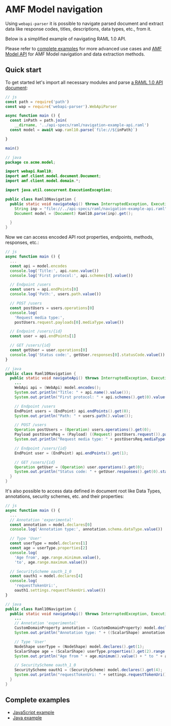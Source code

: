 # AMF Model navigation
Using `webapi-parser` it is possible to navigate parsed document and extract data like response codes, titles, descriptions, data types, etc., from it.

Below is a simplified example of navigating RAML 1.0 API.

Please refer to [complete examples](#complete-examples) for more advanced use cases and [AMF Model API](https://raml-org.github.io/webapi-parser/js/classes/_amf_client_js_.model.document.baseunit.html) for AMF Model navigation and data extraction methods.

## Quick start
To get started let's import all necessary modules and parse [a RAML 1.0 API document](https://github.com/raml-org/webapi-parser/blob/master/examples/api-specs/raml/navigation-example-api.raml):

```js
// js
const path = require('path')
const wap = require('webapi-parser').WebApiParser

async function main () {
  const inPath = path.join(
    __dirname, '../api-specs/raml/navigation-example-api.raml')
  const model = await wap.raml10.parse(`file://${inPath}`)

}

main()
```

```java
// java
package co.acme.model;

import webapi.Raml10;
import amf.client.model.document.Document;
import amf.client.model.domain.*;

import java.util.concurrent.ExecutionException;

public class Raml10Navigation {
  public static void navigateApi() throws InterruptedException, ExecutionException {
    String inp = "file://../api-specs/raml/navigation-example-api.raml";
    Document model = (Document) Raml10.parse(inp).get();

  }
}
```

Now we can access encoded API root properties, endpoints, methods, responses, etc.:

```js
// js
async function main () {
  ...
  const api = model.encodes
  console.log('Title:', api.name.value())
  console.log('First protocol:', api.schemes[0].value())

  // Endpoint /users
  const users = api.endPoints[0]
  console.log('Path:', users.path.value())

  // POST /users
  const postUsers = users.operations[0]
  console.log(
    'Request media type:',
    postUsers.request.payloads[0].mediaType.value())

  // Endpoint /users/{id}
  const user = api.endPoints[1]

  // GET /users/{id}
  const getUser = user.operations[0]
  console.log('Status code:', getUser.responses[0].statusCode.value())
}
```

```java
// java
public class Raml10Navigation {
  public static void navigateApi() throws InterruptedException, ExecutionException {
    ...
    WebApi api = (WebApi) model.encodes();
    System.out.println("Title: " + api.name().value());
    System.out.println("First protocol: " + api.schemes().get(0).value());

    // Endpoint /users
    EndPoint users = (EndPoint) api.endPoints().get(0);
    System.out.println("Path: " + users.path().value());

    // POST /users
    Operation postUsers = (Operation) users.operations().get(0);
    Payload postUsersReq = (Payload) ((Request) postUsers.request()).payloads().get(0);
    System.out.println("Request media type: " + postUsersReq.mediaType().value());

    // Endpoint /users/{id}
    EndPoint user = (EndPoint) api.endPoints().get(1);

    // GET /users/{id}
    Operation getUser = (Operation) user.operations().get(0);
    System.out.println("Status code: " + getUser.responses().get(0).statusCode().value());
  }
}
```

It's also possible to access data defined in document root like Data Types, annotations, security schemes, etc. and their properties:

```js
// js
async function main () {
  ...
  // Annotation 'experimental'
  const annotation = model.declares[0]
  console.log('Annotation type:', annotation.schema.dataType.value())

  // Type 'User'
  const userType = model.declares[1]
  const age = userType.properties[2]
  console.log(
    'Age from', age.range.minimum.value(),
    'to', age.range.maximum.value())

  // SecurityScheme oauth_1_0
  const oauth1 = model.declares[4]
  console.log(
    'requestTokenUri:',
    oauth1.settings.requestTokenUri.value())
}
```

```java
// java
public class Raml10Navigation {
  public static void navigateApi() throws InterruptedException, ExecutionException {
    ...
    // Annotation 'experimental'
    CustomDomainProperty annotation = (CustomDomainProperty) model.declares().get(0);
    System.out.println("Annotation type: " + ((ScalarShape) annotation.schema()).dataType());

    // Type 'User'
    NodeShape userType = (NodeShape) model.declares().get(1);
    ScalarShape age = (ScalarShape) userType.properties().get(2).range();
    System.out.println("Age from " + age.minimum().value() + " to " + age.maximum().value());

    // SecurityScheme oauth_1_0
    SecurityScheme oauth1 = (SecurityScheme) model.declares().get(4);
    System.out.println("requestTokenUri: " + settings.requestTokenUri().value());
  }
}
```

## Complete examples
* [JavaScript example](https://github.com/raml-org/webapi-parser/blob/master/examples/js/raml10-model-navigation.js)
* [Java example](https://github.com/raml-org/webapi-parser/blob/master/examples/java/src/main/java/co/acme/model/Raml10Navigation.java)
